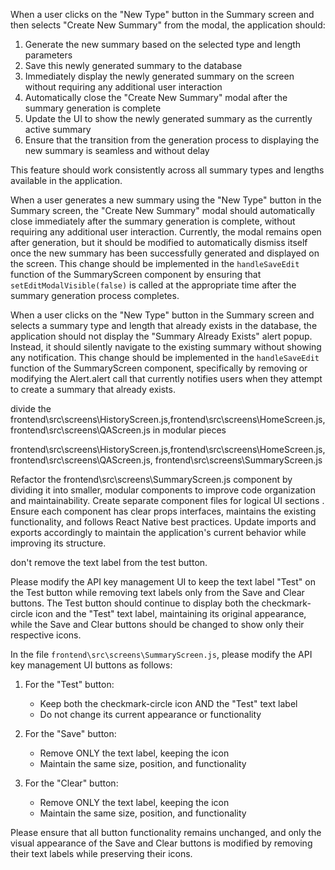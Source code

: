 When a user clicks on the "New Type" button in the Summary screen and then selects "Create New Summary" from the modal, the application should:

1. Generate the new summary based on the selected type and length parameters
2. Save this newly generated summary to the database
3. Immediately display the newly generated summary on the screen without requiring any additional user interaction
4. Automatically close the "Create New Summary" modal after the summary generation is complete
5. Update the UI to show the newly generated summary as the currently active summary
6. Ensure that the transition from the generation process to displaying the new summary is seamless and without delay

This feature should work consistently across all summary types and lengths available in the application.


When a user generates a new summary using the "New Type" button in the Summary screen, the "Create New Summary" modal should automatically close immediately after the summary generation is complete, without requiring any additional user interaction. Currently, the modal remains open after generation, but it should be modified to automatically dismiss itself once the new summary has been successfully generated and displayed on the screen. This change should be implemented in the `handleSaveEdit` function of the SummaryScreen component by ensuring that `setEditModalVisible(false)` is called at the appropriate time after the summary generation process completes.

When a user clicks on the "New Type" button in the Summary screen and selects a summary type and length that already exists in the database, the application should not display the "Summary Already Exists" alert popup. Instead, it should silently navigate to the existing summary without showing any notification. This change should be implemented in the `handleSaveEdit` function of the SummaryScreen component, specifically by removing or modifying the Alert.alert call that currently notifies users when they attempt to create a summary that already exists.

divide the frontend\src\screens\HistoryScreen.js,frontend\src\screens\HomeScreen.js,frontend\src\screens\QAScreen.js in modular pieces

frontend\src\screens\HistoryScreen.js,frontend\src\screens\HomeScreen.js,frontend\src\screens\QAScreen.js, frontend\src\screens\SummaryScreen.js

Refactor the frontend\src\screens\SummaryScreen.js component by dividing it into smaller, modular components to improve code organization and maintainability. Create separate component files for logical UI sections . Ensure each component has clear props interfaces, maintains the existing functionality, and follows React Native best practices. Update imports and exports accordingly to maintain the application's current behavior while improving its structure.

don't remove the text label from the test button.

Please modify the API key management UI to keep the text label "Test" on the Test button while removing text labels only from the Save and Clear buttons. The Test button should continue to display both the checkmark-circle icon and the "Test" text label, maintaining its original appearance, while the Save and Clear buttons should be changed to show only their respective icons.


In the file `frontend\src\screens\SummaryScreen.js`, please modify the API key management UI buttons as follows:

1. For the "Test" button:
   - Keep both the checkmark-circle icon AND the "Test" text label
   - Do not change its current appearance or functionality

2. For the "Save" button:
   - Remove ONLY the text label, keeping the icon
   - Maintain the same size, position, and functionality

3. For the "Clear" button:
   - Remove ONLY the text label, keeping the icon
   - Maintain the same size, position, and functionality

Please ensure that all button functionality remains unchanged, and only the visual appearance of the Save and Clear buttons is modified by removing their text labels while preserving their icons.